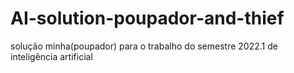 # AI-solution-poupador-and-thief
solução minha(poupador) para o trabalho do semestre 2022.1 de inteligência artificial
